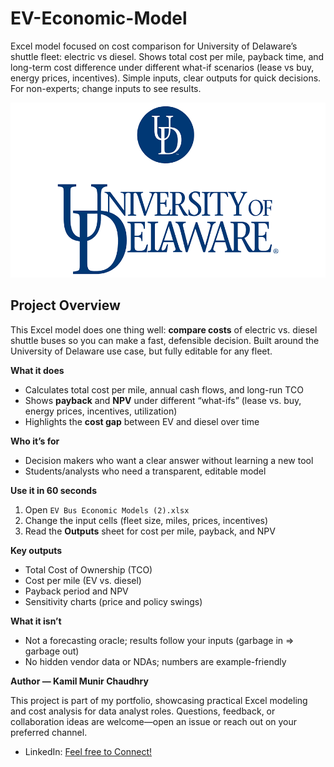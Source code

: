 # EV-Economic-Model
Excel model focused on cost comparison for University of Delaware’s shuttle fleet: electric vs diesel. Shows total cost per mile, payback time, and long-term cost difference under different what-if scenarios (lease vs buy, energy prices, incentives). Simple inputs, clear outputs for quick decisions. For non-experts; change inputs to see results.

<p align="center">
  <img src="university-of-delaware-vector-logo.png" alt="university-of-delaware-vector-logo.png" width="520">
</p>


## Project Overview

This Excel model does one thing well: **compare costs** of electric vs. diesel shuttle buses so you can make a fast, defensible decision. Built around the University of Delaware use case, but fully editable for any fleet.

**What it does**
- Calculates total cost per mile, annual cash flows, and long-run TCO
- Shows **payback** and **NPV** under different “what-ifs” (lease vs. buy, energy prices, incentives, utilization)
- Highlights the **cost gap** between EV and diesel over time

**Who it’s for**
- Decision makers who want a clear answer without learning a new tool
- Students/analysts who need a transparent, editable model

**Use it in 60 seconds**
1. Open `EV Bus Economic Models (2).xlsx`
2. Change the input cells (fleet size, miles, prices, incentives)
3. Read the **Outputs** sheet for cost per mile, payback, and NPV

**Key outputs**
- Total Cost of Ownership (TCO)
- Cost per mile (EV vs. diesel)
- Payback period and NPV
- Sensitivity charts (price and policy swings)

**What it isn’t**
- Not a forecasting oracle; results follow your inputs (garbage in ⇒ garbage out)
- No hidden vendor data or NDAs; numbers are example-friendly

  
**Author — Kamil Munir Chaudhry**

This project is part of my portfolio, showcasing practical Excel modeling and cost analysis for data analyst roles. Questions, feedback, or collaboration ideas are welcome—open an issue or reach out on your preferred channel.

- LinkedIn: [Feel free to Connect!](https://www.linkedin.com/in/kamil-munir-chaudhry-015621219/)

